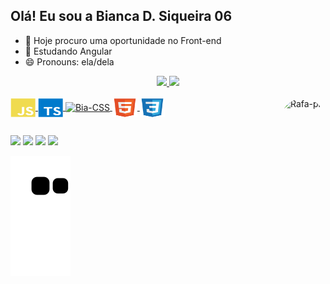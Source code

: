 ## Olá! Eu sou a Bianca D. Siqueira 06

- 🔭 Hoje procuro uma oportunidade no Front-end
- 🌱 Estudando Angular
- 😄 Pronouns: ela/dela

<div align="center">
  <a href="https://github.com/biancads06">
  <img height="42%" src="https://github-readme-stats.vercel.app/api?username=biancads06&show_icons=true&theme=dracula&include_all_commits=true&count_private=true"/>
  <img height="50%" src="https://github-readme-stats.vercel.app/api/top-langs/?username=biancads06&layout=compact&langs_count=7&theme=dracula"/>
</div>
  
 <div style="display: inline_block"><br>
   <img align="center" alt="Bia-Js" height="30" width="40" src="https://raw.githubusercontent.com/devicons/devicon/master/icons/javascript/javascript-plain.svg">
   <img align="center" alt="Bia-Ts" height="30" width="40" src="https://raw.githubusercontent.com/devicons/devicon/master/icons/typescript/typescript-plain.svg">
   <img align="center" alt="Bia-CSS" height="30" width="40" src="https://cdn.jsdelivr.net/gh/devicons/devicon/icons/angularjs/angularjs-original.svg" />     
   <img align="center" alt="Bia-HTML" height="30" width="40" src="https://raw.githubusercontent.com/devicons/devicon/master/icons/html5/html5-original.svg">
   <img align="center" alt="Bia-CSS" height="30" width="40" src="https://raw.githubusercontent.com/devicons/devicon/master/icons/css3/css3-original.svg">
    <img align="right" alt="Rafa-pic" height="150" style="border-radius:50px;" src="https://www.criarbanner.com.br/criargifs/a/1ab15591b9c73c1b4268d68a0cbaabb9.gif"
   
</div>
  
##
  
  <div>
    <a href="https://www.instagram.com/_biia_dias/" target="_blank"><img src="https://img.shields.io/badge/-Instagram-%23E4405F?style=for-the-badge&logo=instagram&logoColor=white" target="_blank"></a>
 <a href="https://discord.com/channels/@me" target="_blank"><img src="https://img.shields.io/badge/Discord-7289DA?style=for-the-badge&logo=discord&logoColor=white" target="_blank"></a> 
  <a href = "diasbianca208@gmail.com"><img src="https://img.shields.io/badge/-Gmail-%23333?style=for-the-badge&logo=gmail&logoColor=white" target="_blank"></a>
  <a href="https://www.linkedin.com/in/bianca-dias-372a321a2/" target="_blank"><img src="https://img.shields.io/badge/-LinkedIn-%230077B5?style=for-the-badge&logo=linkedin&logoColor=white" target="_blank"></a> 
    
   ![Snake animation](https://github.com/BiancaDS06/BiancaDS06/blob/output/github-contribution-grid-snake.svg)
  </div>
